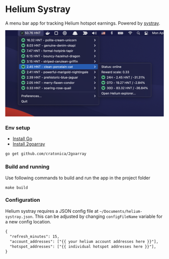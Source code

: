 # Helium Systray
A menu bar app for tracking Helium hotspot earnings. Powered by [systray](https://github.com/getlantern/systray).

![app preview](assets/app.png?raw=true)

### Env setup
- [Install Go](https://golang.org/doc/install)
- [Install 2goarray](https://github.com/cratonica/2goarray)
```sh
go get github.com/cratonica/2goarray
```

### Build and running
Use following  commands to build and run the app in the project folder

```
make build
```

### Configuration
Helium systray requires a JSON config file at `~/Documents/helium-systray.json`. This can be adjusted by changing `configFileName` variable for a new config location.

```
{
  "refresh_minutes": 15,
  "account_addresses": ["{{ your helium account addresses here }}"],
  "hotspot_addresses": ["{{ individual hotspot addresses here }}"],
}
```

